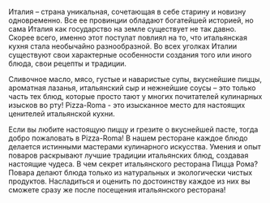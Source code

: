 Италия – страна уникальная, сочетающая в себе старину и новизну одновременно. Все ее провинции обладают богатейшей историей, но сама Италия как государство на земле существует не так давно. Скорее всего, именно этот постулат повлиял на то, что итальянская кухня стала необычайно разнообразной. Во всех уголках Италии существуют свои характерные особенности создания того или иного блюда, свои рецепты и традиции.

Сливочное масло, мясо, густые и наваристые супы, вкуснейшие пиццы, ароматная лазанья, итальянский сыр и нежнейшие соусы – это только часть тех блюд, которые просто тают у многих почитателей кулинарных изысков во рту! Pizza-Roma - это изысканное место для настоящих ценителей итальянской кухни.

Если вы любите настоящую пиццу и грезите о вкуснейшей пасте, тогда добро пожаловать в Pizza-Roma! В нашем ресторане каждое блюдо делается истинными мастерами кулинарного искусства. Умения и опыт поваров раскрывают лучшие традиции итальянских блюд, создавая настоящие чудеса. В чем секрет итальянского ресторана Пицца Рома? Повара делают блюда только из натуральных и экологически чистых продуктов. Насладиться и оценить по достоинству каждое из них вы сможете сразу же после посещения итальянского ресторана!